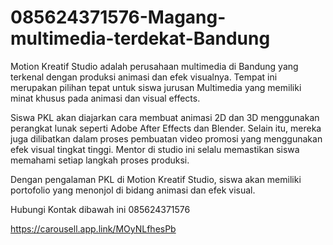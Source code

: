 # 085624371576-Magang-multimedia-terdekat-Bandung
Motion Kreatif Studio adalah perusahaan multimedia di Bandung yang terkenal dengan produksi animasi dan efek visualnya. Tempat ini merupakan pilihan tepat untuk siswa jurusan Multimedia yang memiliki minat khusus pada animasi dan visual effects.

Siswa PKL akan diajarkan cara membuat animasi 2D dan 3D menggunakan perangkat lunak seperti Adobe After Effects dan Blender. Selain itu, mereka juga dilibatkan dalam proses pembuatan video promosi yang menggunakan efek visual tingkat tinggi. Mentor di studio ini selalu memastikan siswa memahami setiap langkah proses produksi.

Dengan pengalaman PKL di Motion Kreatif Studio, siswa akan memiliki portofolio yang menonjol di bidang animasi dan efek visual.

Hubungi Kontak dibawah ini
085624371576

https://carousell.app.link/MOyNLfhesPb

